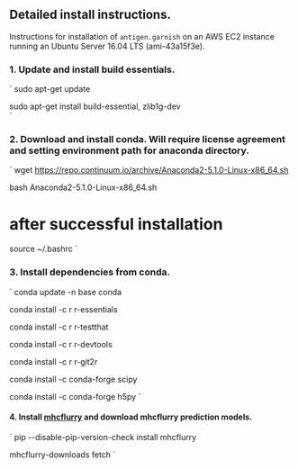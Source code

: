 ## Detailed install instructions.


Instructions for installation of `antigen.garnish` on an AWS EC2 instance running an Ubuntu Server 16.04 LTS (ami-43a15f3e).  


### 1. Update and install build essentials.


`
sudo apt-get update

sudo apt-get install build-essential, zlib1g-dev  
`

### 2. Download and install conda.  Will require license agreement and setting environment path for anaconda directory.


`
wget https://repo.continuum.io/archive/Anaconda2-5.1.0-Linux-x86_64.sh

bash Anaconda2-5.1.0-Linux-x86_64.sh

# after successful installation
source ~/.bashrc
`

### 3. Install dependencies from conda.


`
conda update -n base conda

conda install -c r r-essentials

conda install -c r r-testthat 

conda install -c r r-devtools

conda install -c r r-git2r

conda install -c conda-forge scipy 

conda install -c conda-forge h5py
`

#### 4. Install [mhcflurry](https://github.com/openvax/mhcflurry) and download mhcflurry prediction models. 


`
pip --disable-pip-version-check install mhcflurry 

mhcflurry-downloads fetch
`
